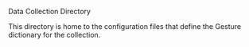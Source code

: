 Data Collection Directory

This directory is home to the configuration files that define the Gesture dictionary for the collection.  

